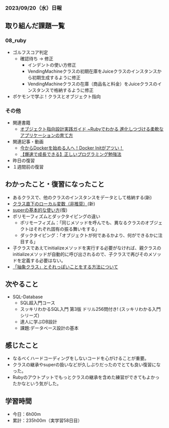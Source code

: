 ### 2023/09/20（水）日報
## 取り組んだ課題一覧

### 08_ruby
  - ゴルフスコア判定
    - 確認待ち -> 修正
      - インデントの使い方修正
      - VendingMachineクラスの初期在庫をJuiceクラスのインスタンスから初期生成するように修正
      - VendingMachineクラスの在庫（商品名と料金）をJuiceクラスのインスタンスで格納するように修正
  - ポケモンで学ぶ！クラスとオブジェクト指向

### その他
<!-- - 模写コーディング
  - [作って学ぶコーディング学習サイト](https://code-step.com/)
    - [【入門編】recipemenu](https://github.com/imahoritatsuki/copyingCoding/tree/main/introductory-recipemenu/output) -->
<!-- - ブログ執筆
  - [Ruby コマンドラインで指定したオプションや引数を扱う「optparse」ライブラリ](https://tatsuki-ju.hatenablog.com/entry/2023/09/16/174148) -->
- 関連書籍
  - [オブジェクト指向設計実践ガイド ~Rubyでわかる 進化しつづける柔軟なアプリケーションの育て方](https://amzn.asia/d/4QTPuwJ)
- 関連記事・動画
  - [今からDockerを始める人へ！Docker Initがアツい！](https://zenn.dev/fujiyama/articles/a9a67cd3feba83)
  - [【爆速で成長できる】正しいプログラミング勉強法](https://youtu.be/A2Ca0crC9wM?feature=shared)
- 昨日の復習
- １週間前の復習

## わかったこと・復習になったこと
  - あるクラスで、他のクラスのインスタンスをデータとして格納する(新)
  - [クラス直下のローカル変数（非推奨）](https://www.notion.so/Ruby-b3da0d0901f048b29598f629c2c7cf93?pvs=4)(新)
  - [superの基本的な使い方](https://www.notion.so/Ruby-super-e7ebc142184144738725b50c72829661?pvs=4)(復)
  - ポリモーフィズムとダックタイピングの違い
    - ポリモーフィズム：「同じメソッドを呼んでも、異なるクラスのオブジェクトはそれぞれ固有の振る舞いをする」
    - ダックタイピング：「オブジェクトが何であるかより、何ができるかに注目する」
  - 子クラスであえてinitializeメソッドを実行する必要がなければ、親クラスのinitializeメソッドが自動的に呼び出されるので、子クラスで再びそのメソッドを定義する必要はない。 
  - [「抽象クラス」とそれっぽいことをする方法について](https://www.notion.so/Ruby-3ca36b26efd74cfa83e5e7153f0155d8?pvs=4)
## 次やること
- SQL-Database
  - SQL超入門コース
  - スッキリわかるSQL入門 第3版 ドリル256問付き! (スッキリわかる入門シリーズ)
  - 達人に学ぶDB設計
  - 課題:データベース設計の基本

## 感じたこと
- なるべくハードコーディングをしないコードを心がけることが重要。
- クラスの継承やsuperの扱いなどが久しぶりだったのでとても良い復習になった。
- Rubyのアウトプットでもっとクラスの継承を含めた練習ができてもよかったかなという気がした。

## 学習時間
- 今日：6h00m
- 累計：235h00m（実学習58日目）
